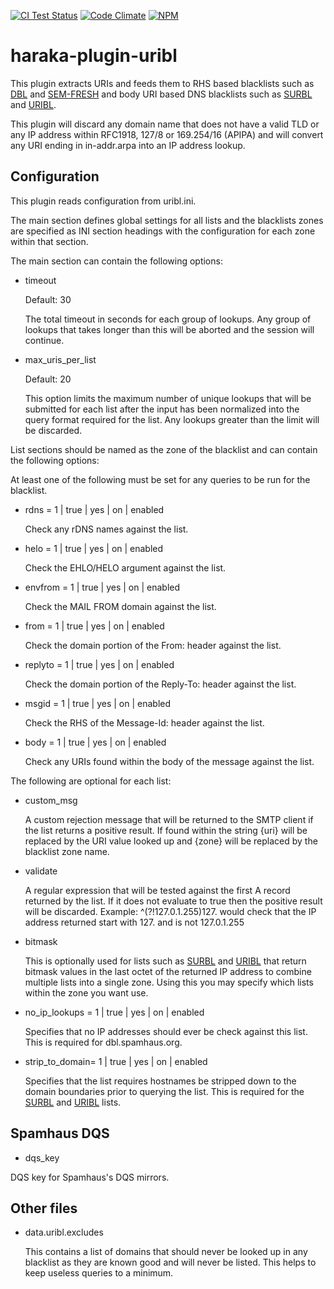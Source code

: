 [![CI Test Status][ci-img]][ci-url]
[![Code Climate][clim-img]][clim-url]
[![NPM][npm-img]][npm-url]

# haraka-plugin-uribl

This plugin extracts URIs and feeds them to RHS based blacklists such as [DBL][1] and [SEM-FRESH][2] and body URI based DNS blacklists such as [SURBL][3] and [URIBL][4].

This plugin will discard any domain name that does not have a valid TLD or any IP address within RFC1918, 127/8 or 169.254/16 (APIPA) and will convert any URI ending in in-addr.arpa into an IP address lookup.

Configuration
-------------

This plugin reads configuration from uribl.ini.

The main section defines global settings for all lists and the blacklists zones are specified as INI section headings with the configuration for each zone within that section.

The main section can contain the following options:

* timeout

  Default: 30

  The total timeout in seconds for each group of lookups.  Any group of
  lookups that takes longer than this will be aborted and the session
  will continue.

* max\_uris\_per\_list

  Default: 20

  This option limits the maximum number of unique lookups that will be submitted for each list after the input has been normalized into the query format required for the list. Any lookups greater than the limit will be discarded.

List sections should be named as the zone of the blacklist and can contain the following options:

At least one of the following must be set for any queries to be run for the blacklist.

* rdns = 1 | true | yes | on | enabled

  Check any rDNS names against the list.

* helo = 1 | true | yes | on | enabled

  Check the EHLO/HELO argument against the list.

* envfrom = 1 | true | yes | on | enabled

  Check the MAIL FROM domain against the list.

* from = 1 | true | yes | on | enabled

  Check the domain portion of the From: header against the list.

* replyto = 1 | true | yes | on | enabled

  Check the domain portion of the Reply-To: header against the list.

* msgid = 1 | true | yes | on | enabled

  Check the RHS of the Message-Id: header against the list.

* body = 1 | true | yes | on | enabled

  Check any URIs found within the body of the message against the list.

The following are optional for each list:

* custom\_msg

  A custom rejection message that will be returned to the SMTP client if the list returns a positive result. If found within the string {uri} will be replaced by the URI value looked up and {zone} will be replaced by the blacklist zone name.

* validate

  A regular expression that will be tested against the first A record returned by the list.  If it does not evaluate to true then the positive result will be discarded.  Example: ^(?!127\.0\.1\.255)127\. would check that the IP address returned start with 127. and is not 127.0.1.255

* bitmask

  This is optionally used for lists such as [SURBL][3] and [URIBL][4] that return bitmask values in the last octet of the returned IP address to combine multiple lists into a single zone.  Using this you may specify which lists within the zone you want use.

* no\_ip\_lookups = 1 | true | yes | on | enabled

  Specifies that no IP addresses should ever be check against this list. This is required for dbl.spamhaus.org.

* strip\_to\_domain= 1 | true | yes | on | enabled

  Specifies that the list requires hostnames be stripped down to the domain boundaries prior to querying the list.  This is required for the [SURBL][3] and [URIBL][4] lists.

Spamhaus DQS
------------

* dqs_key

DQS key for Spamhaus's DQS mirrors.

Other files
-----------

* data.uribl.excludes

  This contains a list of domains that should never be looked up in any blacklist as they are known good and will never be listed. This helps to keep useless queries to a minimum.


[1]: http://www.spamhaus.org/dbl
[2]: http://spameatingmonkey.com/lists.html#SEM-FRESH
[3]: http://www.surbl.org/
[4]: http://www.uribl.com/

[ci-img]: https://github.com/haraka/haraka-plugin-uribl/actions/workflows/ci.yml/badge.svg
[ci-url]: https://github.com/haraka/haraka-plugin-uribl/actions/workflows/ci.yml
[clim-img]: https://codeclimate.com/github/haraka/haraka-plugin-uribl/badges/gpa.svg
[clim-url]: https://codeclimate.com/github/haraka/haraka-plugin-uribl
[npm-img]: https://nodei.co/npm/haraka-plugin-uribl.png
[npm-url]: https://www.npmjs.com/package/haraka-plugin-uribl
